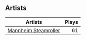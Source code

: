 ## Artists
Artists | Plays 
----- | -----: 
[Mannheim Steamroller](/artists/mannheim-steamroller-39605) | 61

